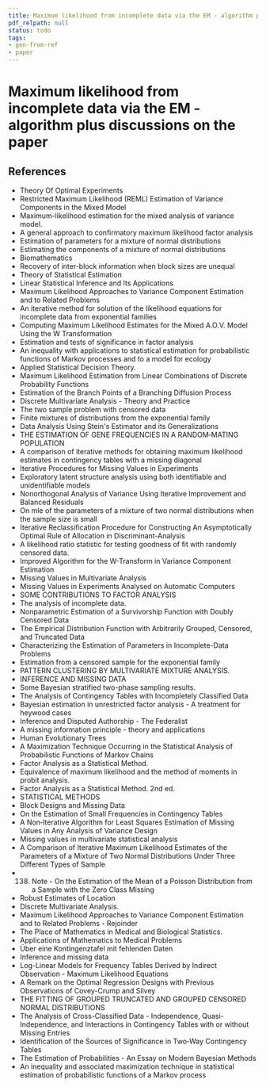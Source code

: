 ```yaml
---
title: Maximum likelihood from incomplete data via the EM - algorithm plus discussions on the paper
pdf_relpath: null
status: todo
tags:
- gen-from-ref
- paper
---
```


# Maximum likelihood from incomplete data via the EM - algorithm plus discussions on the paper

## References

- Theory Of Optimal Experiments
- Restricted Maximum Likelihood (REML) Estimation of Variance Components in the Mixed Model
- Maximum-likelihood estimation for the mixed analysis of variance model.
- A general approach to confirmatory maximum likelihood factor analysis
- Estimation of parameters for a mixture of normal distributions
- Estimating the components of a mixture of normal distributions
- Biomathematics
- Recovery of inter-block information when block sizes are unequal
- Theory of Statistical Estimation
- Linear Statistical Inference and Its Applications
- Maximum Likelihood Approaches to Variance Component Estimation and to Related Problems
- An iterative method for solution of the likelihood equations for incomplete data from exponential families
- Computing Maximum Likelihood Estimates for the Mixed A.O.V. Model Using the W Transformation
- Estimation and tests of significance in factor analysis
- An inequality with applications to statistical estimation for probabilistic functions of Markov processes and to a model for ecology
- Applied Statistical Decision Theory.
- Maximum Likelihood Estimation from Linear Combinations of Discrete Probability Functions
- Estimation of the Branch Points of a Branching Diffusion Process
- Discrete Multivariate Analysis - Theory and Practice
- The two sample problem with censored data
- Finite mixtures of distributions from the exponential family
- Data Analysis Using Stein's Estimator and its Generalizations
- THE ESTIMATION OF GENE FREQUENCIES IN A RANDOM‐MATING POPULATION
- A comparison of iterative methods for obtaining maximum likelihood estimates in contingency tables with a missing diagonal
- Iterative Procedures for Missing Values in Experiments
- Exploratory latent structure analysis using both identifiable and unidentifiable models
- Nonorthogonal Analysis of Variance Using Iterative Improvement and Balanced Residuals
- On mle of the parameters of a mixture of two normal distributions when the sample size is small
- Iterative Reclassification Procedure for Constructing An Asymptotically Optimal Rule of Allocation in Discriminant-Analysis
- A likelihood ratio statistic for testing goodness of fit with randomly censored data.
- Improved Algorithm for the W-Transform in Variance Component Estimation
- Missing Values in Multivariate Analysis
- Missing Values in Experiments Analysed on Automatic Computers
- SOME CONTRIBUTIONS TO FACTOR ANALYSIS
- The analysis of incomplete data.
- Nonparametric Estimation of a Survivorship Function with Doubly Censored Data
- The Empirical Distribution Function with Arbitrarily Grouped, Censored, and Truncated Data
- Characterizing the Estimation of Parameters in Incomplete-Data Problems
- Estimation from a censored sample for the exponential family
- PATTERN CLUSTERING BY MULTIVARIATE MIXTURE ANALYSIS.
- INFERENCE AND MISSING DATA
- Some Bayesian stratified two-phase sampling results.
- The Analysis of Contingency Tables with Incompletely Classified Data
- Bayesian estimation in unrestricted factor analysis - A treatment for heywood cases
- Inference and Disputed Authorship - The Federalist
- A missing information principle - theory and applications
- Human Evolutionary Trees
- A Maximization Technique Occurring in the Statistical Analysis of Probabilistic Functions of Markov Chains
- Factor Analysis as a Statistical Method.
- Equivalence of maximum likelihood and the method of moments in probit analysis.
- Factor Analysis as a Statistical Method. 2nd ed.
- STATISTICAL METHODS
- Block Designs and Missing Data
- On the Estimation of Small Frequencies in Contingency Tables
- A Non‐Iterative Algorithm for Least Squares Estimation of Missing Values in Any Analysis of Variance Design
- Missing values in multivariate statistical analysis
- A Comparison of Iterative Maximum Likelihood Estimates of the Parameters of a Mixture of Two Normal Distributions Under Three Different Types of Sample
- 138. Note - On the Estimation of the Mean of a Poisson Distribution from a Sample with the Zero Class Missing
- Robust Estimates of Location
- Discrete Multivariate Analysis.
- Maximum Likelihood Approaches to Variance Component Estimation and to Related Problems - Rejoinder
- The Place of Mathematics in Medical and Biological Statistics.
- Applications of Mathematics to Medical Problems
- Über eine Kontingenztafel mit fehlenden Daten
- Inference and missing data
- Log-Linear Models for Frequency Tables Derived by Indirect Observation - Maximum Likelihood Equations
- A Remark on the Optimal Regression Designs with Previous Observations of Covey-Crump and Silvey
- THE FITTING OF GROUPED TRUNCATED AND GROUPED CENSORED NORMAL DISTRIBUTIONS
- The Analysis of Cross-Classified Data - Independence, Quasi-Independence, and Interactions in Contingency Tables with or without Missing Entries
- Identification of the Sources of Significance in Two‐Way Contingency Tables
- The Estimation of Probabilities - An Essay on Modern Bayesian Methods
- An inequality and associated maximization technique in statistical estimation of probabilistic functions of a Markov process
